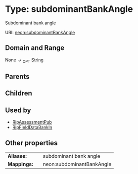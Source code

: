 
# Type: subdominantBankAngle


Subdominant bank angle

URI: [neon:subdominantBankAngle](https://data.neonscience.org/subdominantBankAngle)


## Domain and Range

None ->  <sub>OPT</sub> [String](types/String.md)

## Parents


## Children


## Used by

 * [RipAssessmentPub](RipAssessmentPub.md)
 * [RipFieldDataBankIn](RipFieldDataBankIn.md)

## Other properties

|  |  |  |
| --- | --- | --- |
| **Aliases:** | | subdominant bank angle |
| **Mappings:** | | neon:subdominantBankAngle |


